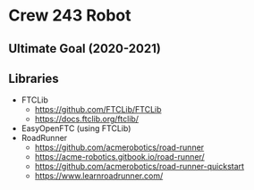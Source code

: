 # Crew 243 Robot
## Ultimate Goal (2020-2021)

## Libraries
 - FTCLib
   - https://github.com/FTCLib/FTCLib
   - https://docs.ftclib.org/ftclib/
 - EasyOpenFTC (using FTCLib)
 - RoadRunner
   - https://github.com/acmerobotics/road-runner
   - https://acme-robotics.gitbook.io/road-runner/
   - https://github.com/acmerobotics/road-runner-quickstart
   - https://www.learnroadrunner.com/
 